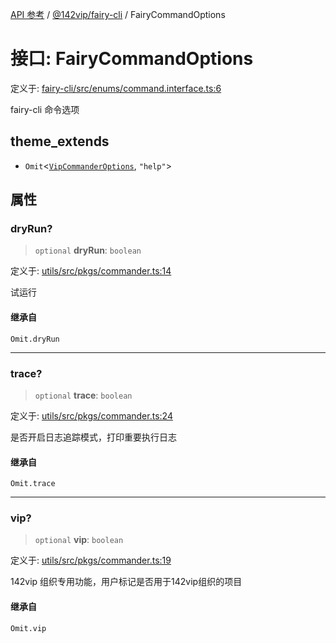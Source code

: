 [API 参考](../../../index.md) / [@142vip/fairy-cli](../index.md) / FairyCommandOptions

# 接口: FairyCommandOptions

定义于: [fairy-cli/src/enums/command.interface.ts:6](https://github.com/142vip/core-x/blob/58a4aca72f73ebc92491a458c9b83754486dc296/packages/fairy-cli/src/enums/command.interface.ts#L6)

fairy-cli 命令选项

## theme_extends

- `Omit`\<[`VipCommanderOptions`](../../utils/interfaces/VipCommanderOptions.md), `"help"`\>

## 属性

### dryRun?

> `optional` **dryRun**: `boolean`

定义于: [utils/src/pkgs/commander.ts:14](https://github.com/142vip/core-x/blob/58a4aca72f73ebc92491a458c9b83754486dc296/packages/utils/src/pkgs/commander.ts#L14)

试运行

#### 继承自

`Omit.dryRun`

***

### trace?

> `optional` **trace**: `boolean`

定义于: [utils/src/pkgs/commander.ts:24](https://github.com/142vip/core-x/blob/58a4aca72f73ebc92491a458c9b83754486dc296/packages/utils/src/pkgs/commander.ts#L24)

是否开启日志追踪模式，打印重要执行日志

#### 继承自

`Omit.trace`

***

### vip?

> `optional` **vip**: `boolean`

定义于: [utils/src/pkgs/commander.ts:19](https://github.com/142vip/core-x/blob/58a4aca72f73ebc92491a458c9b83754486dc296/packages/utils/src/pkgs/commander.ts#L19)

142vip 组织专用功能，用户标记是否用于142vip组织的项目

#### 继承自

`Omit.vip`

